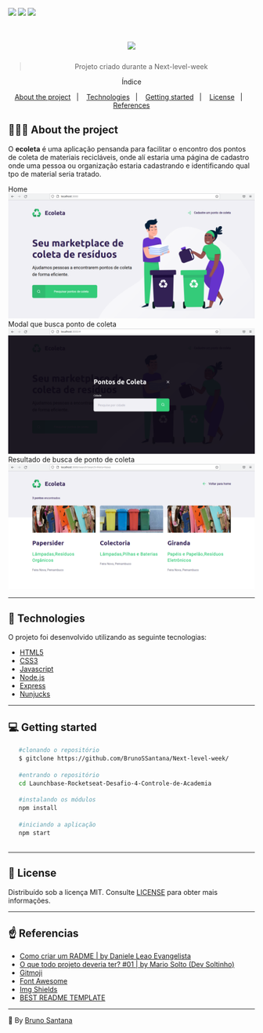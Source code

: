 ![](https://img.shields.io/badge/license-MIT-brightgreen?style=flat-square)
![](https://img.shields.io/badge/by-BrunoSSantana-brightgreen?style=flat-square)
[![](https://img.shields.io/badge/-LinkedIn-black.svg?style=flat-square&logo=linkedin&colorB=555)](https://www.linkedin.com/in/bruno-santanas/)
<h1 align="center"><img src="./Public/assets/logo.svg" height="100"/></h1>


<blockquote align="center">  Projeto criado durante a Next-level-week</blockquote>

<p align="center">
Índice
</p> 

<p align="center">
  <a href="#-about-the-project">About the project</a>&nbsp;&nbsp;&nbsp;|&nbsp;&nbsp;&nbsp;
  <a href="#-technologies">Technologies</a>&nbsp;&nbsp;&nbsp;|&nbsp;&nbsp;&nbsp;
  <a href="#-getting-started">Getting started</a>&nbsp;&nbsp;&nbsp;|&nbsp;&nbsp;&nbsp;
  <a href="#-license">License</a>&nbsp;&nbsp;&nbsp;|&nbsp;&nbsp;&nbsp;
  <a href="#-references">References</a>
</p>

## 👨🏻‍💻 About the project

O **ecoleta** é uma aplicação pensanda para facilitar o encontro dos pontos de coleta de materiais recicláveis, onde alí estaria uma página de cadastro onde uma pessoa ou organização estaria cadastrando e identificando qual tpo de material seria tratado.

Home
![home](Public/images/home.png)
Modal que busca ponto de coleta
![find](Public/images/find.png)
Resultado de busca de ponto de coleta
![pontos_de_coleta](Public/images/pontos_de_coleta.png)

---
## 🚀 Technologies
O projeto foi desenvolvido utilizando as seguinte tecnologias:
 - [HTML5](https://developer.mozilla.org/pt-BR/docs/Web/HTML/HTML5)
 - [CSS3](https://www.w3schools.com/css/)
 - [Javascript](https://developer.mozilla.org/pt-BR/docs/Aprender/JavaScript)
 - [Node.js](https://nodejs.org/)
 - [Express](https://expressjs.com/)
 - [Nunjucks](https://mozilla.github.io/nunjucks/)
---
## 💻 Getting started
 ```bash
    #clonando o repositório
    $ gitclone https://github.com/BrunoSSantana/Next-level-week/
    
    #entrando o repositório
    cd Launchbase-Rocketseat-Desafio-4-Controle-de-Academia
    
    #instalando os módulos
    npm install
    
    #iniciando a aplicação
    npm start
    
 ```
---
 ## 📝 License
 
 Distribuído sob a licença MIT. Consulte [LICENSE](https://opensource.org/licenses/MIT) para obter mais informações.
 
 ---
 ## ☝ Referencias
 
- [Como criar um RADME | by Daniele Leao Evangelista](https://www.youtube.com/watch?v=Gcb60rPbnKA&t=554s)
- [O que todo projeto deveria ter? #01 | by Mario Solto (Dev Soltinho)](https://www.youtube.com/watch?v=yMRSDdifGW8&t=1107s)
- [Gitmoji](https://gitmoji.carloscuesta.me/)
- [Font Awesome](https://fontawesome.com)
- [Img Shields](https://shields.io)
- [BEST README TEMPLATE](https://github.com/othneildrew/Best-README-Template)

---

:triangular_flag_on_post: By [Bruno Santana](https://github.com/BrunoSSantana)

